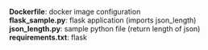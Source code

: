 **Dockerfile**: docker image configuration <br>
**flask_sample.py**: flask application (imports json_length) <br>
**json_length.py**: sample python file (return length of json) <br>
**requirements.txt**: flask

